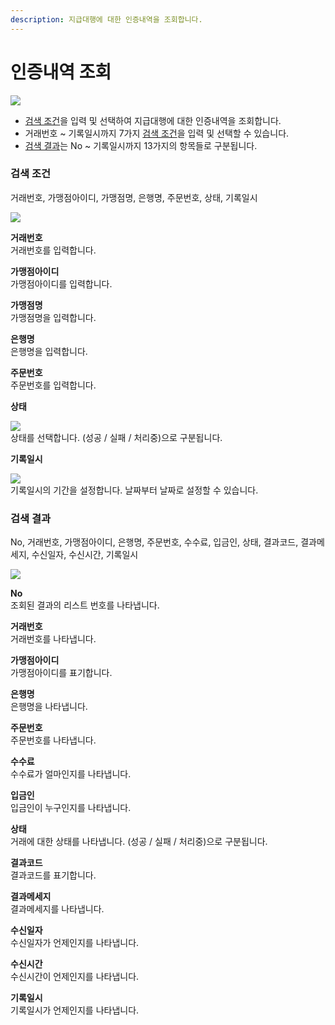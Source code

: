 ```yaml
---
description: 지급대행에 대한 인증내역을 조회합니다.
---
```


# 인증내역 조회

![](../../.gitbook/assets/가맹점\_가상계좌인증내역조회.jpeg)

* [검색 조건](undefined-1.md#undefined)을 입력 및 선택하여 지급대행에 대한 인증내역을 조회합니다.
* 거래번호 \~ 기록일시까지 7가지 [검색 조건](undefined-1.md#undefined)을 입력 및 선택할 수 있습니다.
* [검색 결과](undefined-1.md#undefined-1)는 No \~ 기록일시까지 13가지의 항목들로 구분됩니다.

### **검색 조건**

거래번호, 가맹점아이디, 가맹점명, 은행명, 주문번호, 상태, 기록일시

![](../../.gitbook/assets/가맹점\_가상계좌인증내역조회\_검색조건.jpeg)

**거래번호**\
거래번호를 입력합니다.



**가맹점아이디**\
가맹점아이디를 입력합니다.



**가맹점명**\
가맹점명을 입력합니다.



**은행명**\
은행명을 입력합니다.



**주문번호**\
주문번호를 입력합니다.



**상태**

![](../../.gitbook/assets/가맹점\_가상계좌인증내역조회\_상태.jpeg)\
상태를 선택합니다. (성공 / 실패 / 처리중)으로 구분됩니다.



**기록일시**

![](../../.gitbook/assets/가맹점\_가상계좌인증내역조회\_기록일시.jpeg)\
기록일시의 기간을 설정합니다. 날짜부터 날짜로 설정할 수 있습니다.











### **검색 결과**

No, 거래번호, 가맹점아이디, 은행명, 주문번호, 수수료, 입금인, 상태, 결과코드, 결과메세지, 수신일자, 수신시간, 기록일시

![](../../.gitbook/assets/가맹점\_가상계좌인증내역조회\_검색결과.jpeg)

**No**\
조회된 결과의 리스트 번호를 나타냅니다.



**거래번호**\
거래번호를 나타냅니다.



**가맹점아이디**\
가맹점아이디를 표기합니다.



**은행명**\
은행명을 나타냅니다.



**주문번호**\
주문번호를 나타냅니다.



**수수료**\
수수료가 얼마인지를 나타냅니다.



**입금인**\
입금인이 누구인지를 나타냅니다.



**상태**\
거래에 대한 상태를 나타냅니다. (성공 / 실패 / 처리중)으로 구분됩니다.



**결과코드**\
결과코드를 표기합니다.



**결과메세지**\
결과메세지를 나타냅니다.



**수신일자**\
수신일자가 언제인지를 나타냅니다.



**수신시간**\
수신시간이 언제인지를 나타냅니다.



**기록일시**\
기록일시가 언제인지를 나타냅니다.
